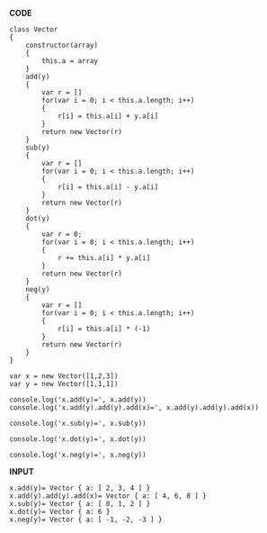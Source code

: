 **__CODE__**

    class Vector
    {
        constructor(array)
        {
            this.a = array
        }
        add(y)
        {
            var r = []
            for(var i = 0; i < this.a.length; i++)
            {
                r[i] = this.a[i] + y.a[i]
            }
            return new Vector(r)
        }
        sub(y)
        {
            var r = []
            for(var i = 0; i < this.a.length; i++)
            {
                r[i] = this.a[i] - y.a[i]
            }
            return new Vector(r)
        }
        dot(y)
        {
            var r = 0;
            for(var i = 0; i < this.a.length; i++)
            {
                r += this.a[i] * y.a[i]
            }
            return new Vector(r)
        }
        neg(y)
        {
            var r = []
            for(var i = 0; i < this.a.length; i++)
            {
                r[i] = this.a[i] * (-1)
            }
            return new Vector(r)
        }
    }

    var x = new Vector([1,2,3])
    var y = new Vector([1,1,1])

    console.log('x.add(y)=', x.add(y))
    console.log('x.add(y).add(y).add(x)=', x.add(y).add(y).add(x))

    console.log('x.sub(y)=', x.sub(y))

    console.log('x.dot(y)=', x.dot(y))

    console.log('x.neg(y)=', x.neg(y))

**__INPUT__**

    x.add(y)= Vector { a: [ 2, 3, 4 ] }
    x.add(y).add(y).add(x)= Vector { a: [ 4, 6, 8 ] }
    x.sub(y)= Vector { a: [ 0, 1, 2 ] }
    x.dot(y)= Vector { a: 6 }
    x.neg(y)= Vector { a: [ -1, -2, -3 ] }